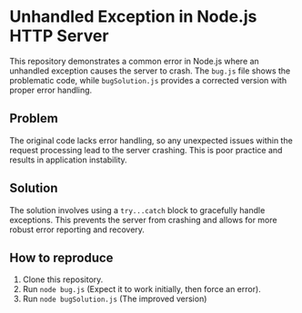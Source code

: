 # Unhandled Exception in Node.js HTTP Server

This repository demonstrates a common error in Node.js where an unhandled exception causes the server to crash.  The `bug.js` file shows the problematic code, while `bugSolution.js` provides a corrected version with proper error handling.

## Problem

The original code lacks error handling, so any unexpected issues within the request processing lead to the server crashing. This is poor practice and results in application instability.

## Solution

The solution involves using a `try...catch` block to gracefully handle exceptions. This prevents the server from crashing and allows for more robust error reporting and recovery.

## How to reproduce

1. Clone this repository.
2. Run `node bug.js` (Expect it to work initially, then force an error). 
3. Run `node bugSolution.js` (The improved version)